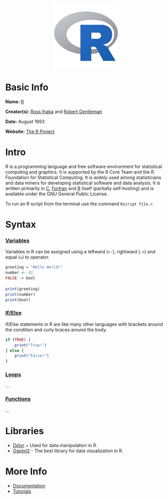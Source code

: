 <p align="center"><img width="200" height="200" src="https://github.com/jgphilpott/babel/blob/main/R/logo.png"></p>

# Basic Info

**Name:** [R](https://en.wikipedia.org/wiki/R_(programming_language))

**Creator(s):** [Ross Ihaka](https://en.wikipedia.org/wiki/Ross_Ihaka) and [Robert Gentleman](https://en.wikipedia.org/wiki/Robert_Gentleman_(statistician))

**Date:** August 1993

**Website:** [The R Project](https://www.r-project.org)

# Intro

R is a programming language and free software environment for statistical computing and graphics. It is supported by the R Core Team and the R Foundation for Statistical Computing. It is widely used among statisticians and data miners for developing statistical software and data analysis. It is written primarily in [C](https://github.com/jgphilpott/babel/blob/main/C/README.md), [Fortran](https://github.com/jgphilpott/babel/blob/main/Fortran/README.md) and [R](https://github.com/jgphilpott/babel/blob/main/R/README.md) itself (partially self-hosting) and is available under the GNU General Public License.

To run an R script from the terminal use the command `Rscript file.r`.

# Syntax

### [Variables](https://www.tutorialspoint.com/r/r_variables.htm)

Variables in R can be assigned using a leftward (`<-`), rightward (`->`) and equal (`=`) to operator.

```r
greeting = "Hello World!"
number <- 42
FALSE -> bool

print(greeting)
print(number)
print(bool)
```

### [If/Else](https://www.tutorialspoint.com/r/r_decision_making.htm)

If/Else statements in R are like many other languages with brackets around the condition and curly braces around the body.

```r
if (TRUE) {
    print("True!")
} else {
    print("False!")
}
```

### [Loops](https://www.tutorialspoint.com/r/r_loops.htm)

...

### [Functions](https://www.tutorialspoint.com/r/r_functions.htm)

...

# Libraries

 - [Dplyr](https://www.datacamp.com/courses/data-manipulation-with-dplyr) ~ Used for data manipulation in R.
 - [Ggplot2](https://www.rdocumentation.org/packages/ggplot2/versions/3.3.5) - The best library for data visualization in R.

# More Info

 - [Documentation](https://www.r-project.org/other-docs.html)
 - [Tutorials](https://www.tutorialspoint.com/r/index.htm)
